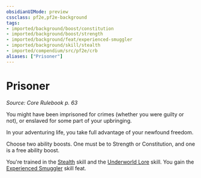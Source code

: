 ```yaml
---
obsidianUIMode: preview
cssclass: pf2e,pf2e-background
tags:
- imported/background/boost/constitution
- imported/background/boost/strength
- imported/background/feat/experienced-smuggler
- imported/background/skill/stealth
- imported/compendium/src/pf2e/crb
aliases: ["Prisoner"]
---
```

# Prisoner
*Source: Core Rulebook p. 63*  

You might have been imprisoned for crimes (whether you were guilty or not), or enslaved for some part of your upbringing.

In your adventuring life, you take full advantage of your newfound freedom.

Choose two ability boosts. One must be to Strength or Constitution, and one is a free ability boost.

You're trained in the [Stealth](../../skills.md#Stealth) skill and the [Underworld Lore](../../skills.md#Lore) skill. You gain the [Experienced Smuggler](../../feats/experienced-smuggler.md) skill feat.